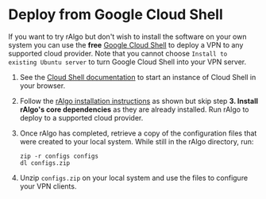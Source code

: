 # Deploy from Google Cloud Shell

If you want to try rAlgo but don't wish to install the software on your own system you can use the **free** [Google Cloud Shell](https://cloud.google.com/shell/) to deploy a VPN to any supported cloud provider. Note that you cannot choose `Install to existing Ubuntu server` to turn Google Cloud Shell into your VPN server.

1. See the [Cloud Shell documentation](https://cloud.google.com/shell/docs/) to start an instance of Cloud Shell in your browser.

2. Follow the [rAlgo installation instructions](https://github.com/Dorian8013/rAlgo#deploy-the-ralgo-server) as shown but skip step **3. Install rAlgo's core dependencies** as they are already installed. Run rAlgo to deploy to a supported cloud provider.

3. Once rAlgo has completed, retrieve a copy of the configuration files that were created to your local system. While still in the rAlgo directory, run:
    ```
    zip -r configs configs
    dl configs.zip
    ```

4. Unzip `configs.zip` on your local system and use the files to configure your VPN clients.
